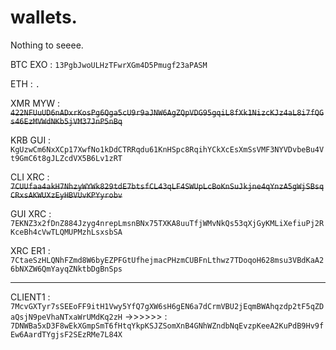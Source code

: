 # wallets.
Nothing to seeee.

BTC EXO : ```13PgbJwoULHzTFwrXGm4D5Pmugf23aPASM```

ETH : ```.```

XMR MYW : ~~```422NFUuUD6nADxrKosPg6Qga5cU9r9aJNW6AgZQpVDG95gqiL8fXk1NizcKJz4aL8i7fQGs46EzMVWdNKb5jVM37JnP5nBq```~~

KRB GUI : ```KgUzwCm6NxXCp17XwfNo1kDdCTRRqdu61KnHSpc8RqihYCkXcEsXmSsVMF3NYVDvbeBu4Vt9GmC6t8gJLZcdVX5B6Lv1zRT```

CLI XRC : ~~```7CUUfaa4akH7NhzyWYWk829tdE7btsfCL43qLF4SWUpLcBoKnSuJkjne4qYnzA5gWjSBsqCRxsAKWUXzEyHBVUvKPYyrobv```~~

GUI XRC : ```7EKNZ3x2fDnZ884Jzyg4nrepLmsnBNx75TXKA8uuTfjWMvNkQs53qXjGyKMLiXefiuPj2RKceBh4cVwTLQMUPMzhLsxsbSA```

XRC ER1 : ```7CtaeSzHLQNhFZmd8W6byEZPFGtUfhejmacPHzmCUBFnLthwz7TDoqoH628msu3VBdKaA26bNXZW6QmYayqZNktbDgBnSps```

-------------------------------------------------------

CLIENT1 : ```7McvGXTyr7sSEEoFF9itH1Vwy5YfQ7gXW6sH6gEN6a7dCrmVBU2jEqmBWAhqzdp2tF5qZDaQsjN9peVhaNTxaWrUMdKq2zH```
->>>>>> : ```7DNWBa5xD3F8wEkXGmpSmT6fHtqYkpKSJZSomXnB4GNhWZndbNqEvzpKeeA2KuPdB9Hv9fEw6AardTYgjsF2SEzRMe7L84X```
